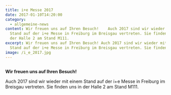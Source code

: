 ```yaml
---
title: i+e Messe 2017
date: 2017-01-10T14:20:00
category:
  - allgemeine-news
content: Wir freuen uns auf Ihren Besuch!    Auch 2017 sind wir wieder mit einem
  Stand auf der i+e Messe in Freiburg im Breisgau vertreten. Sie finden uns in
  der Halle 2 am Stand M111.
excerpt: Wir freuen uns auf Ihren Besuch! Auch 2017 sind wir wieder mit einem
  Stand auf der i+e Messe in Freiburg im Breisgau vertreten. Sie finden …
image: /i_e_2017.jpg
---
```


<figure class="wp-block-image size-large"><img loading="lazy"   src="/i_e_2017.jpg" alt="" class="wp-image-688"   /></figure>



<strong>Wir freuen uns auf Ihren Besuch!</strong></p>



<p>Auch 2017 sind wir wieder mit einem Stand auf der i+e Messe in Freiburg im Breisgau vertreten. Sie finden uns in der Halle 2 am Stand M111.</p>

